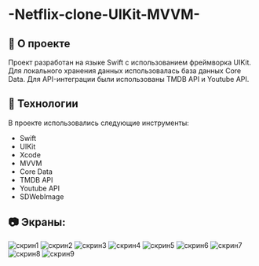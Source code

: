 # -Netflix-clone-UIKit-MVVM-

## 🎯 О проекте

Проект разработан на языке Swift с использованием фреймворка UIKit. Для локального хранения данных использовалась база данных Core Data. Для API-интеграции были использованы TMDB API и Youtube API.

## 🚀 Технологии

В проекте использовались следующие инструменты:

+ Swift
+ UIKit
+ Xcode
+ MVVM
+ Core Data
+ TMDB API
+ Youtube API
+ SDWebImage
 
## 📷 Экраны:
![скрин1](https://user-images.githubusercontent.com/126234899/233843917-f473ff4f-549e-45fc-9918-dc85f0679942.jpg)
![скрин2](https://user-images.githubusercontent.com/126234899/233844020-008af139-bf5e-4dbe-9d57-9227e8f10b37.jpg)
![скрин3](https://user-images.githubusercontent.com/126234899/233844207-f395cdb5-0f60-4018-86e5-17100e8ac9b0.jpg)
![скрин4](https://user-images.githubusercontent.com/126234899/233844533-99a12c53-0d37-4fa9-872a-96bf1faa978f.jpg)
![скрин5](https://user-images.githubusercontent.com/126234899/233896834-1c4ab2fc-e675-4927-8dda-06d58c572941.jpg)
![скрин6](https://user-images.githubusercontent.com/126234899/233897103-b5f7cbfd-5027-4acc-80f3-5d24d3942ab0.jpg)
![скрин7](https://user-images.githubusercontent.com/126234899/233897181-659176f0-ef5d-4ae0-a687-aed267ecd276.jpg)
![скрин8](https://user-images.githubusercontent.com/126234899/233897469-2c542304-087e-4d45-830f-753fb7ada2a8.jpg)
![скрин9](https://user-images.githubusercontent.com/126234899/233897475-f6cb26ec-b80f-4441-95f6-c1a89efe1793.jpg)









